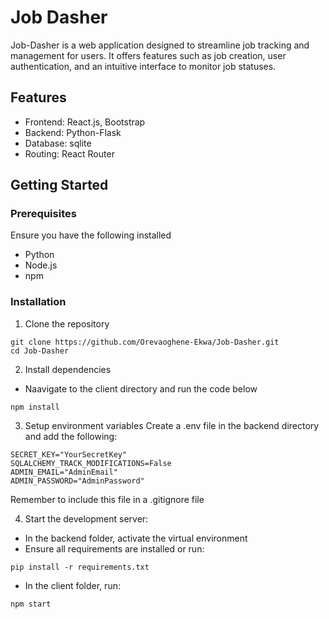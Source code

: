 # Job Dasher

Job-Dasher is a web application designed to streamline job tracking and management for users. It offers features such as job creation, user authentication, and an intuitive interface to monitor job statuses.

## Features
- Frontend: React.js, Bootstrap
- Backend: Python-Flask
- Database: sqlite
- Routing: React Router

## Getting Started
### Prerequisites

Ensure you have the following installed
- Python
- Node.js
- npm

### Installation
1. Clone the repository

```
git clone https://github.com/Orevaoghene-Ekwa/Job-Dasher.git
cd Job-Dasher
```

2. Install dependencies
- Naavigate to the client directory and run the code below

```
npm install
```

3. Setup environment variables
  Create a .env file in the backend directory and add the following:

```
SECRET_KEY="YourSecretKey"
SQLALCHEMY_TRACK_MODIFICATIONS=False
ADMIN_EMAIL="AdminEmail"
ADMIN_PASSWORD="AdminPassword"
```
  Remember to include this file in a .gitignore file

4. Start the development server:
- In the backend folder, activate the virtual environment
- Ensure all requirements are installed or run:

```
pip install -r requirements.txt
```

- In the client folder, run:

```
npm start
```
